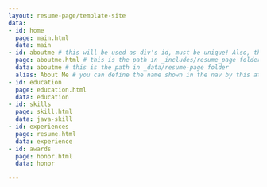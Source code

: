 ```yaml
---
layout: resume-page/template-site
data:
- id: home
  page: main.html
  data: main
- id: aboutme # this will be used as div's id, must be unique! Also, this is for url xxx?{id}
  page: aboutme.html # this is the path in _includes/resume_page folder
  data: aboutme # this is the path in _data/resume-page folder
  alias: About Me # you can define the name shown in the nav by this attr, by default is the same to the `id`.
- id: education
  page: education.html
  data: education
- id: skills
  page: skill.html
  data: java-skill
- id: experiences
  page: resume.html
  data: experience
- id: awards
  page: honor.html
  data: honor

---
```

